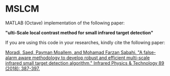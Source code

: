 # MSLCM

MATLAB (Octave) implementation of the following paper:

__"ulti-Scale local contrast method for small infrared target detection"__


If you are using this code in your researches, kindly cite the following paper:

[Moradi, Saed, Payman Moallem, and Mohamad Farzan Sabahi. "A false-alarm aware methodology to develop robust and efficient multi-scale infrared small target detection algorithm." Infrared Physics & Technology 89 (2018): 387-397.](https://www.sciencedirect.com/science/article/abs/pii/S1350449517302013)






